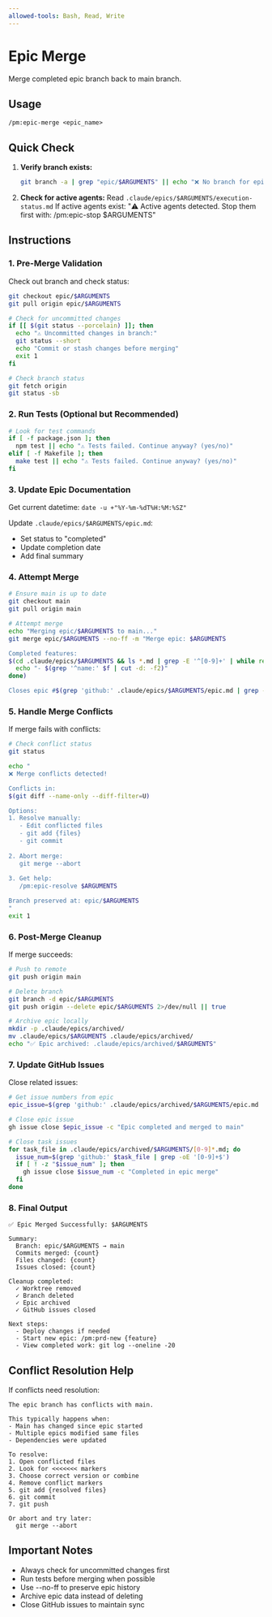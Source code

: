```yaml
---
allowed-tools: Bash, Read, Write
---
```


# Epic Merge

Merge completed epic branch back to main branch.

## Usage
```
/pm:epic-merge <epic_name>
```

## Quick Check

1. **Verify branch exists:**
   ```bash
   git branch -a | grep "epic/$ARGUMENTS" || echo "❌ No branch for epic: $ARGUMENTS"
   ```

2. **Check for active agents:**
   Read `.claude/epics/$ARGUMENTS/execution-status.md`
   If active agents exist: "⚠️ Active agents detected. Stop them first with: /pm:epic-stop $ARGUMENTS"

## Instructions

### 1. Pre-Merge Validation

Check out branch and check status:
```bash
git checkout epic/$ARGUMENTS
git pull origin epic/$ARGUMENTS

# Check for uncommitted changes
if [[ $(git status --porcelain) ]]; then
  echo "⚠️ Uncommitted changes in branch:"
  git status --short
  echo "Commit or stash changes before merging"
  exit 1
fi

# Check branch status
git fetch origin
git status -sb
```

### 2. Run Tests (Optional but Recommended)

```bash
# Look for test commands
if [ -f package.json ]; then
  npm test || echo "⚠️ Tests failed. Continue anyway? (yes/no)"
elif [ -f Makefile ]; then
  make test || echo "⚠️ Tests failed. Continue anyway? (yes/no)"
fi
```

### 3. Update Epic Documentation

Get current datetime: `date -u +"%Y-%m-%dT%H:%M:%SZ"`

Update `.claude/epics/$ARGUMENTS/epic.md`:
- Set status to "completed"
- Update completion date
- Add final summary

### 4. Attempt Merge

```bash
# Ensure main is up to date
git checkout main
git pull origin main

# Attempt merge
echo "Merging epic/$ARGUMENTS to main..."
git merge epic/$ARGUMENTS --no-ff -m "Merge epic: $ARGUMENTS

Completed features:
$(cd .claude/epics/$ARGUMENTS && ls *.md | grep -E '^[0-9]+' | while read f; do
  echo "- $(grep '^name:' $f | cut -d: -f2)"
done)

Closes epic #$(grep 'github:' .claude/epics/$ARGUMENTS/epic.md | grep -oE '#[0-9]+')"
```

### 5. Handle Merge Conflicts

If merge fails with conflicts:
```bash
# Check conflict status
git status

echo "
❌ Merge conflicts detected!

Conflicts in:
$(git diff --name-only --diff-filter=U)

Options:
1. Resolve manually:
   - Edit conflicted files
   - git add {files}
   - git commit
   
2. Abort merge:
   git merge --abort
   
3. Get help:
   /pm:epic-resolve $ARGUMENTS

Branch preserved at: epic/$ARGUMENTS
"
exit 1
```

### 6. Post-Merge Cleanup

If merge succeeds:
```bash
# Push to remote
git push origin main

# Delete branch
git branch -d epic/$ARGUMENTS
git push origin --delete epic/$ARGUMENTS 2>/dev/null || true

# Archive epic locally
mkdir -p .claude/epics/archived/
mv .claude/epics/$ARGUMENTS .claude/epics/archived/
echo "✅ Epic archived: .claude/epics/archived/$ARGUMENTS"
```

### 7. Update GitHub Issues

Close related issues:
```bash
# Get issue numbers from epic
epic_issue=$(grep 'github:' .claude/epics/archived/$ARGUMENTS/epic.md | grep -oE '[0-9]+$')

# Close epic issue
gh issue close $epic_issue -c "Epic completed and merged to main"

# Close task issues
for task_file in .claude/epics/archived/$ARGUMENTS/[0-9]*.md; do
  issue_num=$(grep 'github:' $task_file | grep -oE '[0-9]+$')
  if [ ! -z "$issue_num" ]; then
    gh issue close $issue_num -c "Completed in epic merge"
  fi
done
```

### 8. Final Output

```
✅ Epic Merged Successfully: $ARGUMENTS

Summary:
  Branch: epic/$ARGUMENTS → main
  Commits merged: {count}
  Files changed: {count}
  Issues closed: {count}
  
Cleanup completed:
  ✓ Worktree removed
  ✓ Branch deleted
  ✓ Epic archived
  ✓ GitHub issues closed
  
Next steps:
  - Deploy changes if needed
  - Start new epic: /pm:prd-new {feature}
  - View completed work: git log --oneline -20
```

## Conflict Resolution Help

If conflicts need resolution:
```
The epic branch has conflicts with main.

This typically happens when:
- Main has changed since epic started
- Multiple epics modified same files
- Dependencies were updated

To resolve:
1. Open conflicted files
2. Look for <<<<<<< markers
3. Choose correct version or combine
4. Remove conflict markers
5. git add {resolved files}
6. git commit
7. git push

Or abort and try later:
  git merge --abort
```

## Important Notes

- Always check for uncommitted changes first
- Run tests before merging when possible
- Use --no-ff to preserve epic history
- Archive epic data instead of deleting
- Close GitHub issues to maintain sync